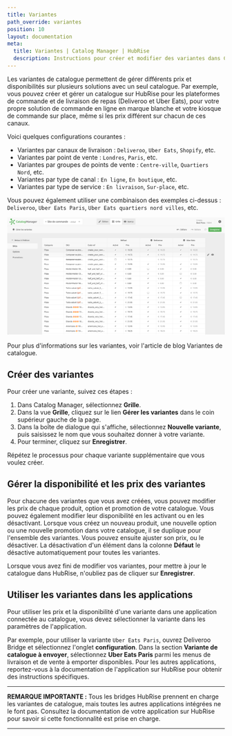 ```yaml
---
title: Variantes
path_override: variantes
position: 10
layout: documentation
meta:
  title: Variantes | Catalog Manager | HubRise
  description: Instructions pour créer et modifier des variantes dans Catalog Manager. Synchronisez les catalogues entre votre logiciel de caisse et vos applications.
---
```


Les variantes de catalogue permettent de gérer différents prix et disponibilités sur plusieurs solutions avec un seul catalogue. Par exemple, vous pouvez créer et gérer un catalogue sur HubRise pour les plateformes de commande et de livraison de repas (Deliveroo et Uber Eats), pour votre propre solution de commande en ligne en marque blanche et votre kiosque de commande sur place, même si les prix différent sur chacun de ces canaux.

Voici quelques configurations courantes :

- Variantes par canaux de livraison : `Deliveroo`, `Uber Eats`, `Shopify`, etc.
- Variantes par point de vente : `Londres`, `Paris`, etc.
- Variantes par groupes de points de vente : `Centre-ville`, `Quartiers Nord`, etc.
- Variantes par type de canal : `En ligne`, `En boutique`, etc.
- Variantes par type de service : `En livraison`, `Sur-place`, etc.

Vous pouvez également utiliser une combinaison des exemples ci-dessus : `Deliveroo`, `Uber Eats Paris`, `Uber Eats quartiers nord villes`, etc.

![Vue Grille Catalog Manager](./images/020-grid-view.png)

Pour plus d'informations sur les variantes, voir l'<Link href="/blog/catalog-variants">article de blog Variantes de catalogue</Link>.

## Créer des variantes

Pour créer une variante, suivez ces étapes :

1. Dans Catalog Manager, sélectionnez **Grille**.
2. Dans la vue **Grille**, cliquez sur le lien **Gérer les variantes** dans le coin supérieur gauche de la page.
3. Dans la boîte de dialogue qui s'affiche, sélectionnez **Nouvelle variante**, puis saisissez le nom que vous souhaitez donner à votre variante.
4. Pour terminer, cliquez sur **Enregistrer**.

Répétez le processus pour chaque variante supplémentaire que vous voulez créer.

## Gérer la disponibilité et les prix des variantes

Pour chacune des variantes que vous avez créées, vous pouvez modifier les prix de chaque produit, option et promotion de votre catalogue. Vous pouvez également modifier leur disponibilité en les activant ou en les désactivant.
Lorsque vous créez un nouveau produit, une nouvelle option ou une nouvelle promotion dans votre catalogue, il se duplique pour l'ensemble des variantes. Vous pouvez ensuite ajuster son prix, ou le désactiver.
La désactivation d'un élément dans la colonne **Défaut** le désactive automatiquement pour toutes les variantes.

Lorsque vous avez fini de modifier vos variantes, pour mettre à jour le catalogue dans HubRise, n'oubliez pas de cliquer sur **Enregistrer**.

## Utiliser les variantes dans les applications

Pour utiliser les prix et la disponibilité d'une variante dans une application connectée au catalogue, vous devez sélectionner la variante dans les paramètres de l'application.

Par exemple, pour utiliser la variante `Uber Eats Paris`, ouvrez Deliveroo Bridge et sélectionnez l'onglet **configuration**. Dans la section **Variante de catalogue à envoyer**, sélectionnez **Uber Eats Paris** parmi les menus de livraison et de vente à emporter disponibles. Pour les autres applications, reportez-vous à la documentation de l'application sur HubRise pour obtenir des instructions spécifiques.

***

**REMARQUE IMPORTANTE :** Tous les bridges HubRise prennent en charge les variantes de catalogue, mais toutes les autres applications intégrées ne le font pas. Consultez la documentation de votre application sur HubRise pour savoir si cette fonctionnalité est prise en charge.

***
